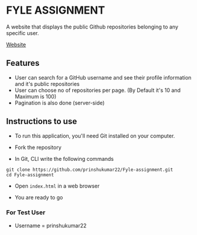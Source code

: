 # FYLE ASSIGNMENT

A website that displays the public Github repositories belonging to any specific user.

[Website]("https://fyle-assignment-mauve.vercel.app/")

## Features

- User can search for a GitHub username and see their profile information and it's public repositories
- User can choose no of repositories per page. (By Default it's 10 and Maximum is 100)
- Pagination is also done (server-side)

## Instructions to use

- To run this application, you'll need Git installed on your computer.

- Fork the repository

- In Git, CLI write the following commands

```shell
git clone https://github.com/prinshukumar22/Fyle-assignment.git
cd Fyle-assignment
```

- Open `index.html` in a web browser

- You are ready to go

### For Test User

- Username = prinshukumar22
